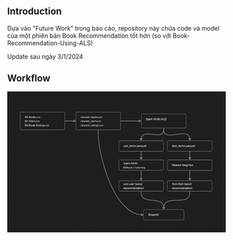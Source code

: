 ## Introduction
Dựa vào "Future Work" trong báo cáo, repository này chứa code và model của một phiên bản Book Recommendation tốt hơn (so với Book-Recommendation-Using-ALS)

Update sau ngày 3/1/2024
## Workflow
![alt text](https://github.com/VQHieu1012/Book-Recommendation-PySpark/blob/main/images/image_2024-01-12_195249992.png)

